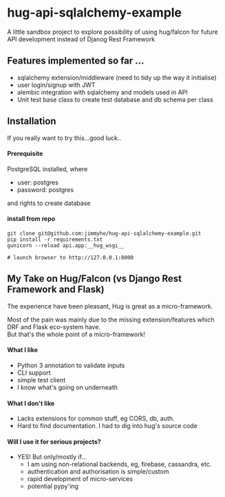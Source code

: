 hug-api-sqlalchemy-example
==========================

A little sandbox project to explore possibility of using hug/falcon for future API development instead of 
Djanog Rest Framework

## Features implemented so far ...
* sqlalchemy extension/middleware (need to tidy up the way it initialise)
* user login/signup with JWT
* alembic integration with sqlalchemy and models used in API
* Unit test base class to create test database and db schema per class

## Installation
If you really want to try this...good luck..

#### Prerequisite
PostgreSQL installed, where

* user: postgres
* password: postgres

and rights to create database

#### install from repo
```
git clone git@github.com:jimmyho/hug-api-sqlalchemy-example.git
pip install -r requirements.txt
gunicorn --reload api.app:__hug_wsgi__

# launch browser to http://127.0.0.1:8000

```


## My Take on Hug/Falcon (vs Django Rest Framework and Flask)
The experience have been pleasant, Hug is great as a micro-framework.

Most of the pain was mainly due to the missing extension/features which DRF and Flask eco-system have.  
But that's the whole point of a micro-framework!


#### What I like
* Python 3 annotation to validate inputs
* CLI support
* simple test client
* I know what's going on underneath

#### What I don't like
* Lacks extensions for common stuff, eg CORS, db, auth.
* Hard to find documentation.  I had to dig into hug's source code


#### Will I use it for serious projects?
* YES!  But only/mostly if...
   - I am using non-relational backends, eg, firebase, cassandra, etc.
   - authentication and authorisation is simple/custom
   - rapid development of micro-services
   - potential pypy'ing
   